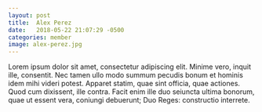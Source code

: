 ```yaml
---
layout: post
title:  Alex Perez
date:   2018-05-22 21:07:29 -0500
categories: member
image: alex-perez.jpg
---
```

Lorem ipsum dolor sit amet, consectetur adipiscing elit. Minime vero, inquit ille, consentit. Nec tamen ullo modo summum pecudis bonum et hominis idem mihi videri potest. Apparet statim, quae sint officia, quae actiones. Quod cum dixissent, ille contra. Facit enim ille duo seiuncta ultima bonorum, quae ut essent vera, coniungi debuerunt; Duo Reges: constructio interrete.
